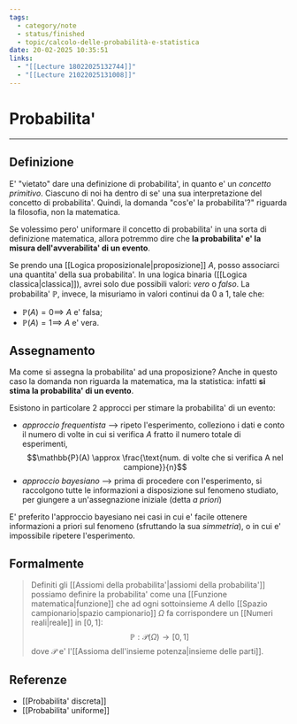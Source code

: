 ```yaml
---
tags:
  - category/note
  - status/finished
  - topic/calcolo-delle-probabilità-e-statistica
date: 20-02-2025 10:35:51
links:
  - "[[Lecture 18022025132744]]"
  - "[[Lecture 21022025131008]]"
---
```

# Probabilita'
---
## Definizione
E' "vietato" dare una definizione di probabilita', in quanto e' un _concetto primitivo_. Ciascuno di noi ha dentro di se' una sua interpretazione del concetto di probabilita'. Quindi, la domanda "cos'e' la probabilita'?" riguarda la filosofia, non la matematica.

Se volessimo pero' uniformare il concetto di probabilita' in una sorta di definizione matematica, allora potremmo dire che **la probabilita' e' la misura dell'avverabilita' di un evento**.

Se prendo una [[Logica proposizionale|proposizione]] $A$, posso associarci una quantita' della sua probabilita'. In una logica binaria ([[Logica classica|classica]]), avrei solo due possibili valori: _vero_ o _falso_. La probabilita' $\mathbb{P}$, invece, la misuriamo in valori continui da 0 a 1, tale che:
- $\mathbb{P}(A) = 0 \implies$ $A$ e' falsa;
- $\mathbb{P}(A) = 1 \implies$ $A$ e' vera.

## Assegnamento
Ma come si assegna la probabilita' ad una proposizione? Anche in questo caso la domanda non riguarda la matematica, ma la statistica: infatti **si stima la probabilita' di un evento**.

Esistono in particolare 2 approcci per stimare la probabilita' di un evento:
- _approccio frequentista_ --> ripeto l'esperimento, colleziono i dati e conto il numero di volte in cui si verifica $A$ fratto il numero totale di esperimenti, $$\mathbb{P}(A) \approx \frac{\text{num. di volte che si verifica A nel campione}}{n}$$
- _approccio bayesiano_ --> prima di procedere con l'esperimento, si raccolgono tutte le informazioni a disposizione sul fenomeno studiato, per giungere a un'assegnazione iniziale (detta _a priori_)

E' preferito l'approccio bayesiano nei casi in cui e' facile ottenere informazioni a priori sul fenomeno (sfruttando la sua _simmetria_), o in cui e' impossibile ripetere l'esperimento.

## Formalmente
> Definiti gli [[Assiomi della probabilita'|assiomi della probabilita']] possiamo definire la probabilita' come una [[Funzione matematica|funzione]] che ad ogni sottoinsieme $A$ dello [[Spazio campionario|spazio campionario]] $\Omega$ fa corrispondere un [[Numeri reali|reale]] in $[0, 1]$:
> $$\mathbb{P}: \mathscr{P}(\Omega) \to [0, 1]$$
> dove $\mathscr{P}$ e' l'[[Assioma dell'insieme potenza|insieme delle parti]].

## Referenze
- [[Probabilita' discreta]]
- [[Probabilita' uniforme]]